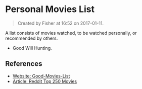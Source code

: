 # Personal Movies List

> Created by Fisher at 16:52 on 2017-01-11.

A list consists of movies watched, to be watched personally, or recommended by others.


- Good Will Hunting.



## References

- [Website: Good-Movies-List][website-good-movies-list-com]
- [Article: Reddit Top 250 Movies][article-list-challenges-com]


[website-good-movies-list-com]: https://goodmovieslist.com/ "Website: Good Movies List"
[article-list-challenges-com]: http://www.listchallenges.com/reddit-top-250-movies "Article: Reddit Top 250 Movies"
